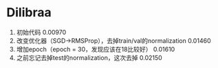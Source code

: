 # Dilibraa

1. 初始代码    0.00970
2. 改变优化器（SGD→RMSProp），去掉train/val的normalization    0.01460
3. 增加epoch（epoch = 30，发现应该在18比较好）    0.01610
4. 之前忘记去掉test的normalization，这次去掉    0.02150

